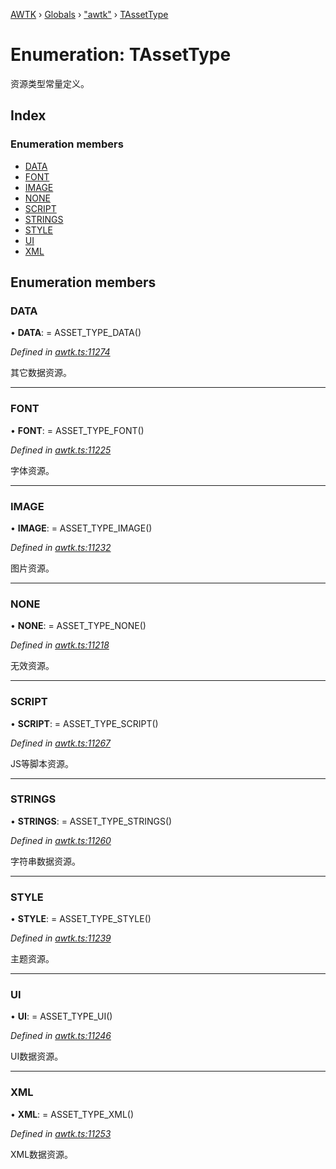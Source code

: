 [AWTK](../README.md) › [Globals](../globals.md) › ["awtk"](../modules/_awtk_.md) › [TAssetType](_awtk_.tassettype.md)

# Enumeration: TAssetType

资源类型常量定义。

## Index

### Enumeration members

* [DATA](_awtk_.tassettype.md#data)
* [FONT](_awtk_.tassettype.md#font)
* [IMAGE](_awtk_.tassettype.md#image)
* [NONE](_awtk_.tassettype.md#none)
* [SCRIPT](_awtk_.tassettype.md#script)
* [STRINGS](_awtk_.tassettype.md#strings)
* [STYLE](_awtk_.tassettype.md#style)
* [UI](_awtk_.tassettype.md#ui)
* [XML](_awtk_.tassettype.md#xml)

## Enumeration members

###  DATA

• **DATA**: =  ASSET_TYPE_DATA()

*Defined in [awtk.ts:11274](https://github.com/zlgopen/awtk-binding/blob/540939e/tools/code_gen/js/output/awtk.ts#L11274)*

其它数据资源。

___

###  FONT

• **FONT**: =  ASSET_TYPE_FONT()

*Defined in [awtk.ts:11225](https://github.com/zlgopen/awtk-binding/blob/540939e/tools/code_gen/js/output/awtk.ts#L11225)*

字体资源。

___

###  IMAGE

• **IMAGE**: =  ASSET_TYPE_IMAGE()

*Defined in [awtk.ts:11232](https://github.com/zlgopen/awtk-binding/blob/540939e/tools/code_gen/js/output/awtk.ts#L11232)*

图片资源。

___

###  NONE

• **NONE**: =  ASSET_TYPE_NONE()

*Defined in [awtk.ts:11218](https://github.com/zlgopen/awtk-binding/blob/540939e/tools/code_gen/js/output/awtk.ts#L11218)*

无效资源。

___

###  SCRIPT

• **SCRIPT**: =  ASSET_TYPE_SCRIPT()

*Defined in [awtk.ts:11267](https://github.com/zlgopen/awtk-binding/blob/540939e/tools/code_gen/js/output/awtk.ts#L11267)*

JS等脚本资源。

___

###  STRINGS

• **STRINGS**: =  ASSET_TYPE_STRINGS()

*Defined in [awtk.ts:11260](https://github.com/zlgopen/awtk-binding/blob/540939e/tools/code_gen/js/output/awtk.ts#L11260)*

字符串数据资源。

___

###  STYLE

• **STYLE**: =  ASSET_TYPE_STYLE()

*Defined in [awtk.ts:11239](https://github.com/zlgopen/awtk-binding/blob/540939e/tools/code_gen/js/output/awtk.ts#L11239)*

主题资源。

___

###  UI

• **UI**: =  ASSET_TYPE_UI()

*Defined in [awtk.ts:11246](https://github.com/zlgopen/awtk-binding/blob/540939e/tools/code_gen/js/output/awtk.ts#L11246)*

UI数据资源。

___

###  XML

• **XML**: =  ASSET_TYPE_XML()

*Defined in [awtk.ts:11253](https://github.com/zlgopen/awtk-binding/blob/540939e/tools/code_gen/js/output/awtk.ts#L11253)*

XML数据资源。
